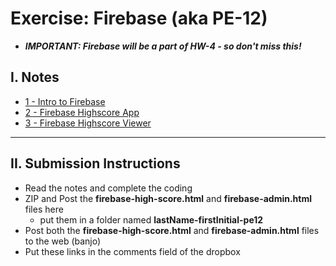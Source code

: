 # Exercise: Firebase (aka PE-12)

- ***IMPORTANT: Firebase will be a part of HW-4 - so don't miss this!***

## I. Notes
- [1 - Intro to Firebase](../notes/firebase-1.md)
- [2 - Firebase Highscore App](../notes/firebase-2.md)
- [3 - Firebase Highscore Viewer](../notes/firebase-3.md)

---

## II. Submission Instructions
- Read the notes and complete the coding
- ZIP and Post the **firebase-high-score.html** and **firebase-admin.html** files here
  - put them in a folder named **lastName-firstInitial-pe12**
- Post both the **firebase-high-score.html** and **firebase-admin.html** files to the web (banjo)
- Put these links in the comments field of the dropbox
